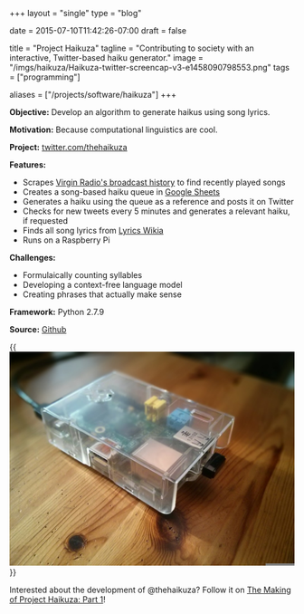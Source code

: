 +++
layout =    "single"
type =      "blog"

date =      2015-07-10T11:42:26-07:00
draft =     false

title = "Project Haikuza"
tagline = "Contributing to society with an interactive, Twitter-based haiku generator."
image =     "/imgs/haikuza/Haikuza-twitter-screencap-v3-e1458090798553.png"
tags =      ["programming"]

aliases =   ["/projects/software/haikuza"]
+++

__Objective:__ Develop an algorithm to generate haikus using song lyrics.</p>

__Motivation:__ Because computational linguistics are cool.</p>

__Project:__ [twitter.com/thehaikuza](https://twitter.com/thehaikuza)

__Features:__

+ Scrapes [Virgin Radio's broadcast history](http://www.vancouver.virginradio.ca/broadcasthistory.aspx) to find recently played songs
+ Creates a song-based haiku queue in [Google Sheets](https://docs.google.com/spreadsheets/d/1HazfuywY_MrmQ49fxSpHOMA8QXBUYVhEDx1e4qhjbqU/edit?usp=sharing)
+ Generates a haiku using the queue as a reference and posts it on Twitter
+ Checks for new tweets every 5 minutes and generates a relevant haiku, if requested
+ Finds all song lyrics from [Lyrics Wikia](http://lyrics.wikia.com/Lyrics_Wiki)
+ Runs on a Raspberry Pi

__Challenges:__

+ Formulaically counting syllables
+ Developing a context-free language model
+ Creating phrases that actually make sense

__Framework:__ Python 2.7.9

__Source:__ [Github](https://github.com/justinmklam/project-haikuza)

{{<img caption="Raspberry Pi 1 Model B running @thehaikuza, 24/7!"
src="/imgs/haikuza/IMG_20150803_180047-1024x768.jpg">}}

Interested about the development of @thehaikuza? Follow it on [The Making of Project Haikuza: Part 1](/posts/2015/making-haikuza-i)!
